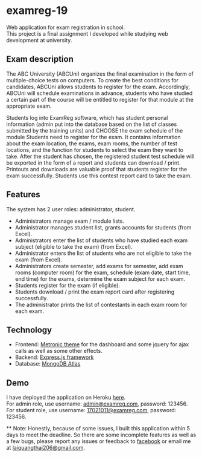 # examreg-19

Web application for exam registration in school.   
This project is a final assignment I developed while studying web development at university.

## Exam description

The ABC University (ABCUni) organizes the final examination in the form of multiple-choice tests on computers. To create the best conditions for candidates, ABCUni allows students to register for the exam. 
Accordingly, ABCUni will schedule examinations in advance, students who have studied a certain part of the course will be entitled to register for that module at the appropriate exam.  

Students log into ExamReg software, which has student personal information (admin put into the database based on the list of classes submitted by the training units) and CHOOSE the exam schedule of the module Students need to register for the exam. It contains information about the exam location, the exams, exam rooms, the number of test locations, and the function for students to select the exam they want to take. After the student has chosen, the registered student test schedule will be exported in the form of a report and students can download / print. Printouts and downloads are valuable proof that students register for the exam successfully. Students use this contest report card to take the exam.

## Features

The system has 2 user roles: administrator, student.

- Administrators manage exam / module lists.
- Administrator manages student list, grants accounts for students (from Excel).
- Administrators enter the list of students who have studied each exam subject (eligible to take the exam) (from Excel).
- Administrator enters the list of students who are not eligible to take the exam (from Excel).
- Administrators create semester, add exams for semester, add exam rooms (computer room) for the exam, schedule (exam date, start time, end time) for the exams, determine the exam subject for each exam.
- Students register for the exam (if eligible).
- Students download / print the exam report card after registering successfully.
- The administrator prints the list of contestants in each exam room for each exam.

## Technology

- Frontend: [Metronic theme](https://keenthemes.com/metronic/) for the dashboard and some jquery for ajax calls as well as some other effects.
- Backend: [Express.js framework](http://expressjs.com/)
- Database: [MongoDB Atlas](https://www.mongodb.com/cloud/atlas)

## Demo

I have deployed the application on Heroku [here](https://glacial-ridge-02351.herokuapp.com/).  
For admin role, use username: admin@examreg.com, password: 123456.  
For student role, use username: 17021011@examreg.com, password: 123456.

** Note: Honestly, because of some issues, I built this application within 5 days to meet the deadline. So there are some incomplete features as well as a few bugs, please report any issues or feedback to [facebook](https://www.facebook.com/quangthai206) or email me at laiquangthai206@gmail.com. 
